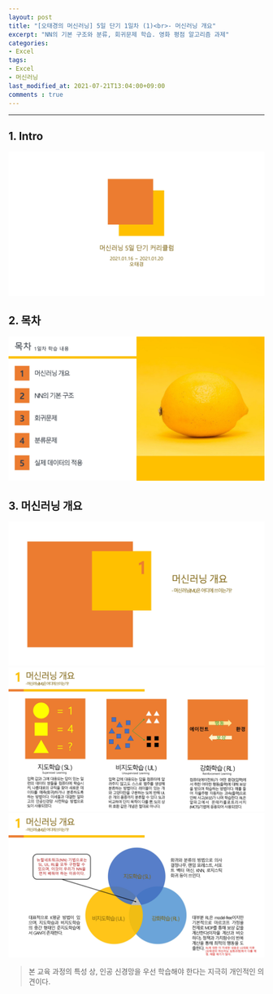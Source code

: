 ```yaml
---
layout: post
title: "[오태경의 머신러닝] 5일 단기 1일차 (1)<br>- 머신러닝 개요"
excerpt: "NN의 기본 구조와 분류, 회귀문제 학습. 영화 평점 알고리즘 과제"
categories:
- Excel
tags:
- Excel
- 머신러닝
last_modified_at: 2021-07-21T13:04:00+09:00
comments : true
---
```

<hr>

<h2>1. Intro</h2>
<div style="align-items: center;">
    <img src="/assets/post-image/Excel-5일-단기-1/0001.jpg">
</div>

<h2>2. 목차</h2>
<div style="align-items: center;">
    <img src="/assets/post-image/Excel-5일-단기-1/0003.jpg">
</div>

<h2>3. 머신러닝 개요</h2>
<div style="align-items: center;">
    <img src="/assets/post-image/Excel-5일-단기-1/0004.jpg">
</div>
<div style="align-items: center;">
    <img src="/assets/post-image/Excel-5일-단기-1/0005.jpg">
</div>
<div style="align-items: center;">
    <img src="/assets/post-image/Excel-5일-단기-1/0006.jpg">
</div>

> 본 교육 과정의 특성 상, 인공 신경망을 우선 학습해야 한다는 지극히 개인적인 의견이다.